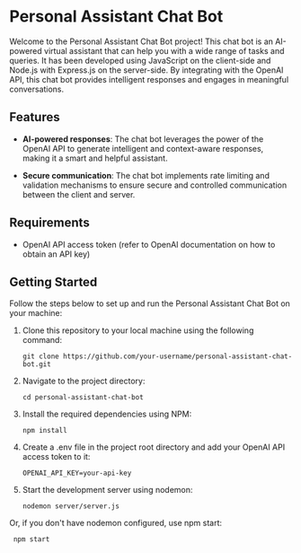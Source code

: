 # Personal Assistant Chat Bot

Welcome to the Personal Assistant Chat Bot project! This chat bot is an AI-powered virtual assistant that can help you with a wide range of tasks and queries. It has been developed using JavaScript on the client-side and Node.js with Express.js on the server-side. By integrating with the OpenAI API, this chat bot provides intelligent responses and engages in meaningful conversations.

## Features

- **AI-powered responses**: The chat bot leverages the power of the OpenAI API to generate intelligent and context-aware responses, making it a smart and helpful assistant.

- **Secure communication**: The chat bot implements rate limiting and validation mechanisms to ensure secure and controlled communication between the client and server.

## Requirements

- OpenAI API access token (refer to OpenAI documentation on how to obtain an API key)

## Getting Started

Follow the steps below to set up and run the Personal Assistant Chat Bot on your machine:

1. Clone this repository to your local machine using the following command:

   ```shell
   git clone https://github.com/your-username/personal-assistant-chat-bot.git
   
2. Navigate to the project directory:

    ```shell
    cd personal-assistant-chat-bot

3. Install the required dependencies using NPM:
    
    ```shell
    npm install
    
4. Create a .env file in the project root directory and add your OpenAI API access token to it:

    ```shell
    OPENAI_API_KEY=your-api-key
 
 5. Start the development server using nodemon:

    ```shell
    nodemon server/server.js

  Or, if you don't have nodemon configured, use npm start:
   ```shell
    npm start

